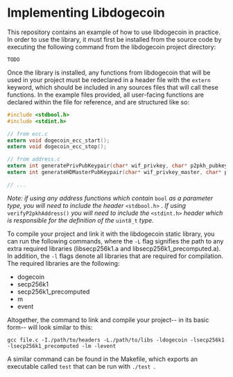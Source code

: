 # Implementing Libdogecoin
This repository contains an example of how to use libdogecoin in practice. In order to use the library, it must first be installed from the source code by executing the following command from the libdogecoin project directory:
```
TODO
```

Once the library is installed, any functions from libdogecoin that will be used in your project must be redeclared in a header file with the `extern` keyword, which should be included in any sources files that will call these functions. In the example files provided, all user-facing functions are declared within the file for reference, and are structured like so:
```c
#include <stdbool.h>
#include <stdint.h>

// from ecc.c
extern void dogecoin_ecc_start();
extern void dogecoin_ecc_stop();

// from address.c
extern int generatePrivPubKeypair(char* wif_privkey, char* p2pkh_pubkey, bool is_testnet);
extern int generateHDMasterPubKeypair(char* wif_privkey_master, char* p2pkh_pubkey_master, bool is_testnet);

// ...
```
_Note: if using any address functions which contain_ `bool` _as a parameter type, you will need to include the header_ `<stdbool.h>` _. If using_ `verifyP2pkhAddress()` _you will need to include the_ `<stdint.h>` _header which is responsible for the definition of the_ `uint8_t` _type._

To compile your project and link it with the libdogecoin static library, you can run the following commands, where the `-L` flag signifies the path to any extra required libraries (libsecp256k1.a and libsecp256k1_precomputed.a). In addition, the `-l` flags denote all libraries that are required for compilation. The required libraries are the following:
- dogecoin
- secp256k1
- secp256k1_precomputed
- m
- event

Altogether, the command to link and compile your project-- in its basic form-- will look similar to this:
```
gcc file.c -I./path/to/headers -L./path/to/libs -ldogecoin -lsecp256k1 -lsecp256k1_precomputed -lm -levent
```
A similar command can be found in the Makefile, which exports an executable called `test` that can be run with `./test `.
